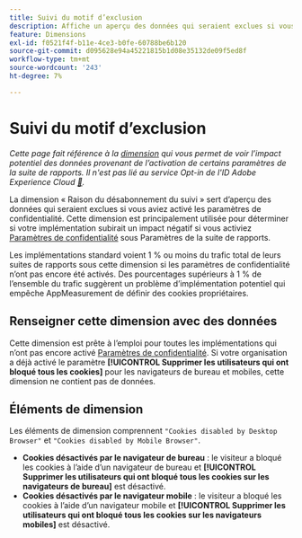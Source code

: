 ```yaml
---
title: Suivi du motif d’exclusion
description: Affiche un aperçu des données qui seraient exclues si vous aviez activé les paramètres de confidentialité.
feature: Dimensions
exl-id: f0521f4f-b11e-4ce3-b0fe-60788be6b120
source-git-commit: d095628e94a45221815b1d08e35132de09f5ed8f
workflow-type: tm+mt
source-wordcount: '243'
ht-degree: 7%

---
```


# Suivi du motif d’exclusion

*Cette page fait référence à la [dimension](overview.md) qui vous permet de voir l’impact potentiel des données provenant de l’activation de certains paramètres de la suite de rapports. Il n&#39;est pas lié au service Opt-in de l&#39;ID Adobe Experience Cloud [&#128279;](https://experienceleague.adobe.com/docs/id-service/using/implementation/opt-in-service/optin-overview.html?lang=fr).*

La dimension « Raison du désabonnement du suivi » sert d’aperçu des données qui seraient exclues si vous aviez activé les paramètres de confidentialité. Cette dimension est principalement utilisée pour déterminer si votre implémentation subirait un impact négatif si vous activiez [Paramètres de confidentialité](https://experienceleague.adobe.com/docs/core-services/interface/administration/ec-cookies/browser-cookie-settings.html?lang=fr) sous Paramètres de la suite de rapports.

Les implémentations standard voient 1 % ou moins du trafic total de leurs suites de rapports sous cette dimension si les paramètres de confidentialité n’ont pas encore été activés. Des pourcentages supérieurs à 1 % de l’ensemble du trafic suggèrent un problème d’implémentation potentiel qui empêche AppMeasurement de définir des cookies propriétaires.

## Renseigner cette dimension avec des données

Cette dimension est prête à l’emploi pour toutes les implémentations qui n’ont pas encore activé [Paramètres de confidentialité](https://experienceleague.adobe.com/docs/core-services/interface/administration/ec-cookies/browser-cookie-settings.html?lang=fr). Si votre organisation a déjà activé le paramètre **[!UICONTROL Supprimer les utilisateurs qui ont bloqué tous les cookies]** pour les navigateurs de bureau et mobiles, cette dimension ne contient pas de données.

## Éléments de dimension

Les éléments de dimension comprennent `"Cookies disabled by Desktop Browser"` et `"Cookies disabled by Mobile Browser"`.

* **Cookies désactivés par le navigateur de bureau** : le visiteur a bloqué les cookies à l’aide d’un navigateur de bureau et **[!UICONTROL Supprimer les utilisateurs qui ont bloqué tous les cookies sur les navigateurs de bureau]** est désactivé.
* **Cookies désactivés par le navigateur mobile** : le visiteur a bloqué les cookies à l’aide d’un navigateur mobile et **[!UICONTROL Supprimer les utilisateurs qui ont bloqué tous les cookies sur les navigateurs mobiles]** est désactivé.
